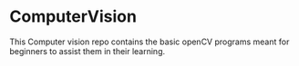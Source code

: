 # ComputerVision
This Computer vision repo contains the basic openCV programs meant for beginners to assist them in their learning.

